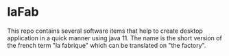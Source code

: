 # laFab

This repo contains several software items that help to create desktop application in a quick manner using java 11. The name is the short version of the french term "la fabrique" which can be translated on "the factory".
